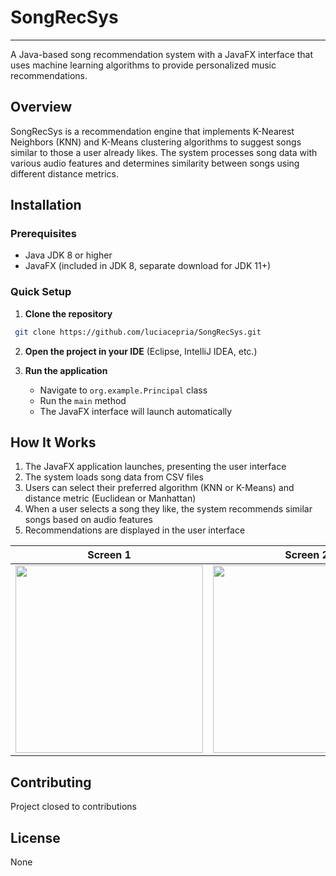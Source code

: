 # SongRecSys
---

A Java-based song recommendation system with a JavaFX interface that uses machine learning algorithms to provide personalized music recommendations.

## Overview

SongRecSys is a recommendation engine that implements K-Nearest Neighbors (KNN) and K-Means clustering algorithms to suggest songs similar to those a user already likes. The system processes song data with various audio features and determines similarity between songs using different distance metrics.

## Installation

### Prerequisites

- Java JDK 8 or higher
- JavaFX (included in JDK 8, separate download for JDK 11+)

### Quick Setup

1. **Clone the repository**

  ```bash
   git clone https://github.com/luciacepria/SongRecSys.git
   ```

2. **Open the project in your IDE** (Eclipse, IntelliJ IDEA, etc.)

3. **Run the application**

    - Navigate to `org.example.Principal` class
    - Run the `main` method
    - The JavaFX interface will launch automatically


## How It Works

1. The JavaFX application launches, presenting the user interface
2. The system loads song data from CSV files
3. Users can select their preferred algorithm (KNN or K-Means) and distance metric (Euclidean or Manhattan)
4. When a user selects a song they like, the system recommends similar songs based on audio features
5. Recommendations are displayed in the user interface


| Screen 1                                                                    | Screen 2                                                                    |
| --------------------------------------------------------------------------- | --------------------------------------------------------------------------- |
| <img width="300" src="https://github.com/user-attachments/assets/6c6207f4-5104-403a-ac9f-062f5cd56d24" />|<img width="300" src="https://github.com/user-attachments/assets/615ced7a-a9ad-4f18-ba75-098786553574" />|




## Contributing

Project closed to contributions

## License

None
